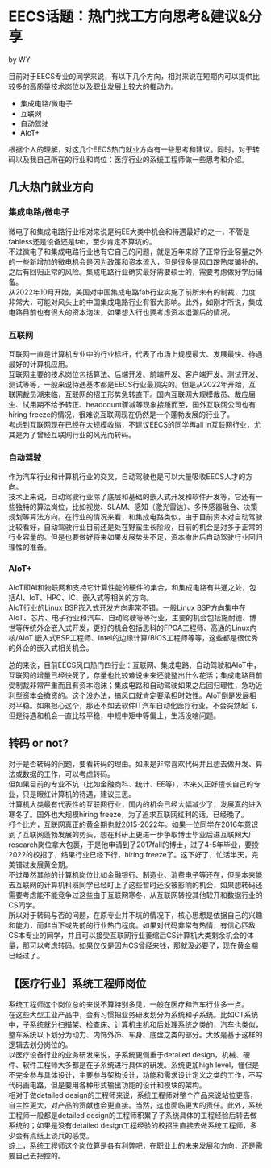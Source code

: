 # EECS话题：热门找工方向思考&建议&分享
by WY  

目前对于EECS专业的同学来说，有以下几个方向，相对来说在短期内可以提供比较多的高质量技术岗位以及职业发展上较大的推动力。
- 集成电路/微电子  
- 互联网  
- 自动驾驶  
- AIoT+

根据个人的理解，对这几个EECS热门就业方向有一些思考和建议。同时，对于转码以及我自己所在的行业和岗位：医疗行业的系统工程师做一些思考和介绍。  

## 几大热门就业方向  
### 集成电路/微电子  
微电子和集成电路行业相对来说是纯EE大类中机会和待遇最好的之一，不管是fabless还是设备还是fab，至少肯定不算坑的。  
不过微电子和集成电路行业也有它自己的问题，就是近年来除了正常行业容量之外的一些新增加的微电机会是因为政策和资本流入，但是很多是风口蹭热度骗补的，之后有回归正常的风险。集成电路行业确实最好需要硕士的，需要考虑做好学历储备。  
从2022年10月开始，美国对中国集成电路fab行业实施了前所未有的制裁，力度非常大，可能对风头上的中国集成电路行业有很大影响。此外，如刚才所说，集成电路目前也有很大的资本泡沫，如果想入行也要考虑资本退潮后的情况。  


### 互联网  
互联网一直是计算机专业中的行业标杆，代表了市场上规模最大、发展最快、待遇最好的计算机应用。  
互联网主要的技术岗位包括算法、后端开发、前端开发、客户端开发、测试开发、测试等等，一般来说待遇基本都是EECS行业最顶尖的。但是从2022年开始，互联网裁员潮来临，互联网的招工形势急转直下。国内互联网大规模裁员、裁应届生、试用期不给予转正、headcount骤减等现象接踵而至，国外互联网公司也有hiring freeze的情况，很难说互联网现在仍然是一个蓬勃发展的行业了。  
考虑到互联网现在已经在大规模收缩，不建议EECS的同学再all in互联网行业，尤其是为了曾经互联网行业的风光而转码。  

### 自动驾驶  
作为汽车行业和计算机行业的交叉，自动驾驶也是可以大量吸收EECS人才的方向。  
技术上来说，自动驾驶行业除了底层和基础的嵌入式开发和软件开发等，它还有一些独特的算法岗位，比如视觉、SLAM、感知（激光雷达）、多传感器融合、决策规划等算法方向。在行业的情况来看，和集成电路类似，由于目前资本对自动驾驶比较看好，自动驾驶行业目前还是处在野蛮生长阶段，目前的机会是对多于正常的行业容量的。但是也要做好将来如果发展势头不足，资本撤出后自动驾驶行业回归理性的准备。  

### AIoT+  
AIoT即AI和物联网和支持它计算性能的硬件的集合，和集成电路有共通之处，包括AI、IoT、HPC、IC、嵌入式等相关的方向。  
AIoT行业的Linux BSP嵌入式开发方向非常不错。一般Linux BSP方向集中在AIoT、芯片、电子行业和汽车、自动驾驶等等行业，主要的机会包括施耐德、博世等传统外企嵌入式开发，更好的机会包括思科的FPGA工程师、高通的Linux内核/AIoT 嵌入式BSP工程师、Intel的边缘计算/BIOS工程师等等，这些都是很优秀的外企的嵌入式相关机会。  

总的来说，目前EECS风口热门四行业：互联网、集成电路、自动驾驶和AIoT中，互联网的增量已经快死了，存量也比较难说未来还能整出什么花活；集成电路目前受制裁非常严重而且有资本泡沫；集成电路和自动驾驶如果之后回归理性，急功近利型资本会撤资的。这个没办法，搞风口就肯定要承担时效性。AIoT倒是发展相对平稳。如果担心这个，那还不如去软件IT汽车自动化医疗行业，不会突然起飞，但是待遇和机会一直比较平稳，中规中矩中等偏上，生活没啥问题。  

## 转码 or not?  
对于是否转码的问题，要看转码的理由。如果是非常喜欢代码并且想去做开发、算法或数据的工作，可以考虑转码。  
但如果目前的专业不坑（比如金融商科、统计、EE等），本来又正好擅长自己的专业，只是眼红计算机的待遇，建议三思。  
计算机大类最有代表性的互联网行业，国内的机会已经大幅减少了，发展真的进入寒冬了。国外也大规模hiring freeze，为了追求互联网红利的话，已经晚了。  
打个比方，互联网真正的黄金期也就2015-2022年。如果一位同学在2016年意识到了互联网蓬勃发展的势头，想在科研上更进一步争取博士毕业后进互联网大厂research岗位拿大包裹，于是他申请到了2017fall的博士，过了4-5年毕业，要投2022的校招了，结果行业已经下行，hiring freeze了。这下好了，忙活半天，完美错过发展黄金期。  
不过虽然其他的计算机岗位比如金融银行、制造业、消费电子等还在，但是本来能去互联网的计算机科班同学已经盯上了这些暂时还没被影响的机会，如果想转码还需要考虑能不能竞争过这些由于互联网寒冬，从互联网转投其他软开和数据行业的CS同学。  
所以对于转码与否的问题，在原专业并不坑的情况下，核心思想是依据自己的兴趣和能力，而非当下或先前的行业热门程度。如果对代码非常有热情，有信心匹敌CS本专业的同学，并且可以接受互联网行业萎缩后CS计算机大类剩余机会的体量，那可以考虑转码。如果仅仅是因为CS曾经来钱，那就没必要了，现在黄金期已经过了。  

## 【医疗行业】系统工程师岗位
系统工程师这个岗位总的来说不算特别多见，一般在医疗和汽车行业多一点。  
在这些大型工业产品中，会有习惯把业务研发划分为系统和子系统。比如CT系统中，子系统就分扫描架、检查床、计算机主机和后处理系统之类的，汽车也类似，整车系统以下划分为动力、内饰外饰、车身、底盘之类的部分。大致是基于这样的逻辑去划分岗位的。  
以医疗设备行业的业务研发来说，子系统更侧重于detailed design，机械、硬件、软件工程师大多都是在子系统进行具体的研发。系统更加high level，懂但是不完全参与具体设计，主要参与架构设计，功能和需求设计定义之类的工作，不写代码画电路，但是要用各种形式输出功能的设计和模块的架构。  
相对于做detailed design的工程师来说，系统工程师对整个产品来说站位更高，自主性更大，对产品的贡献也会更直接。当然，这也面临更大的责任。此外，系统工程师一般都是detailed design的工程师积累了子系统具体的工程经验后转去做系统的；如果是没有detailed design工程经验的校招生直接去做系统工程师，多少会有点纸上谈兵的感觉。  
综上，系统工程师这个岗位算是各有利弊吧，在职业上的未来发展和方向，还是需要自己去把控的。  
